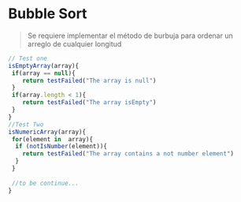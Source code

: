 # Bubble Sort
> Se requiere implementar el método de burbuja para ordenar 
> un arreglo de cualquier longitud

```js
// Test one
isEmptyArray(array){
 if(array == null){
    return testFailed("The array is null")
 }
 if(array.length < 1){
    return testFailed("The array isEmpty")
 }
}
//Test Two 
isNumericArray(array){
 for(element in  array){
  if (notIsNumber(element)){
    return testFailed("The array contains a not number element")
  }
 }
 
 //to be continue...
}